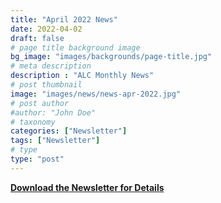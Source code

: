 ```yaml
--- 
title: "April 2022 News"
date: 2022-04-02
draft: false
# page title background image
bg_image: "images/backgrounds/page-title.jpg"
# meta description
description : "ALC Monthly News"
# post thumbnail
image: "images/news/news-apr-2022.jpg"
# post author
#author: "John Doe"
# taxonomy
categories: ["Newsletter"]
tags: ["Newsletter"]
# type
type: "post"
---
```



**[Download the Newsletter for Details](../../pdf/alc-news-apr-2022.pdf)**
